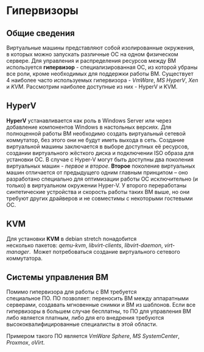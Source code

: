 # Гипервизоры


## Общие сведения

Виртуальные машины представляют собой изолированные окружения, в которых  можно запускать различные ОС на одном физическом сервере. 
Для управления и распределения ресурсов между ВМ используется **гипервизор** - специализированная ОС, из которой убраны все роли, кроме необходимых для поддержки работы ВМ.
Существует 4 наиболее часто используемых гипервизора - *VmWare*, *MS HyperV*, *Xen* и *KVM*. Рассмотрим наиболее доступные из них - HyperV и KVM.

## HyperV
**HyperV** устанавливается как роль в Windows Server или через добавление компонентов Windows в настольных версиях. Для полноценной работы ВМ необходимо создать виртуальный сетевой коммутатор, без этого они не будут иметь выхода в сеть. 
Создание виртуальной машины заключается в выборе доступных её ресурсов, создании виртуального жёсткого диска и подключении ISO образа для установки ОС. В случае с Hyper-V могут быть доступны два поколения виртуальных машин - *первое* и *второе*. 
**Второе** поколение виртуальных машин отличается от предыдущего одним главным принципом – оно разработано специально для оптимизации работы ОС исключительно (и только) в виртуальном окружении Hyper-V. 
У второго переработаны синтетические устройства и скорость работы таких ВМ выше, но они требуют других драйверов и не совместимы с некоторыми гостевыми ОС.

## KVM
Для установки **KVM** в debian stretch понадобится несколько пакетов: *qemu-kvm*, *libvirt-clients*, *libvirt-daemon*, *virt-manager*. 
Может потребоваться создание виртуального сетевого коммутатора.

## Системы управления ВМ
Помимо гипервизора для работы с ВМ требуется специальное ПО. ПО позволяет: переносить ВМ между аппаратными серверами, создавать мгновенные снимки и ВМ из шаблонов. 
Если все гипервизоры в большем случае бесплатны, то ПО для управления ВМ либо является платным, либо для его внедрения требуются высококвалифицированные специалисты в этой области.

Примером такого ПО является *VmWare Sphere*, *MS SystemCenter*, *Proxmox*, *oVirt*.
